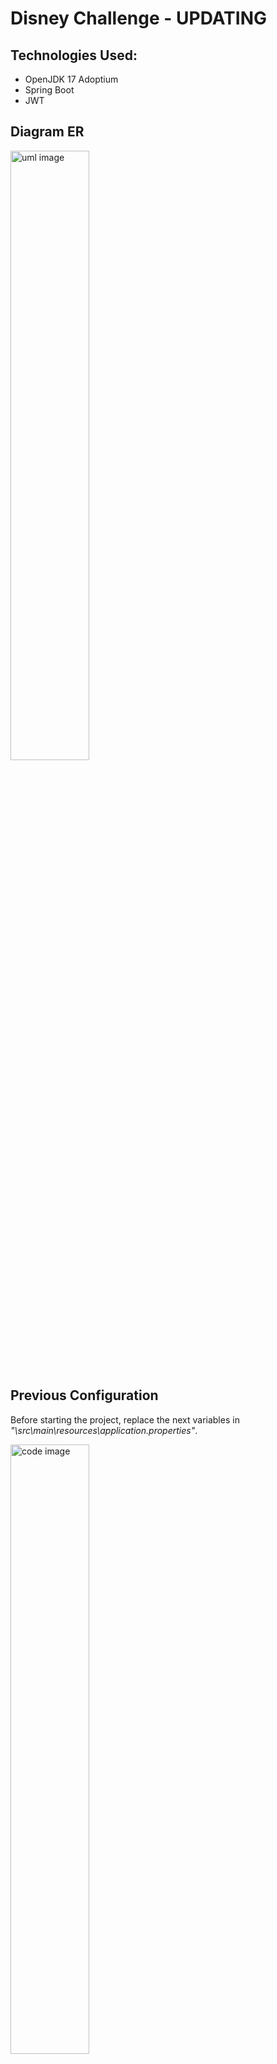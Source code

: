# Disney Challenge - UPDATING

## Technologies Used:

* OpenJDK 17 Adoptium
* Spring Boot
* JWT

## Diagram ER

<img src="https://user-images.githubusercontent.com/66887467/219465135-f130d439-32c3-4f3b-bbbe-5fec2dcac3d5.png" width="50%" alt="uml image">

## Previous Configuration

Before starting the project, replace the next variables
in *"\src\main\resources\application.properties"*.

<img src="https://user-images.githubusercontent.com/66887467/220180401-39599d23-09ac-46bc-b5ef-3fb7e11b1120.svg" width="50%" alt="code image">

### DEFAULT USERS

- Admin users:

| Email                   | Password   |
|-------------------------|------------|
| etluit12@gmail.com      | t0400e3ps  |
| epchristel15@gmail.com  | p00846e4p  |
| jfstefanie5@gmail.com   | f94475j9f  |
| gkelsenbach10@gmail.com | k15564g6k  |
| jjottomar9@gmail.com    | j654110j9j |
| erleitner17@gmail.com   | r05400e4r  |
| hamoses0@gmail.com      | a987103h7a |
| behoyt4@gmail.com       | e62685b1e  |
| adblanchette3@gmail.com | d25548a0d  |
| dkpauling10@gmail.com   | k97165d3k  |

- Standard users:

| Email                     | Password   |
|---------------------------|------------|
| bskunigunde18@gmail.com   | s30103b1s  |
| jpschell15@gmail.com      | p96776j9p  |
| airupel8@gmail.com        | i117107a0i |
| cpcarina15@gmail.com      | p09919c2p  |
| hrgastelu17@gmail.com     | r80744h7r  |
| huweinmeier-r20@gmail.com | u83385h7u  |
| esplatz18@gmail.com       | s23664e4s  |
| cysonje24@gmail.com       | y59736c2y  |
| gdgitte3@gmail.com        | d30762g6d  |
| clsarvott11@gmail.com     | l22929c2l  |
